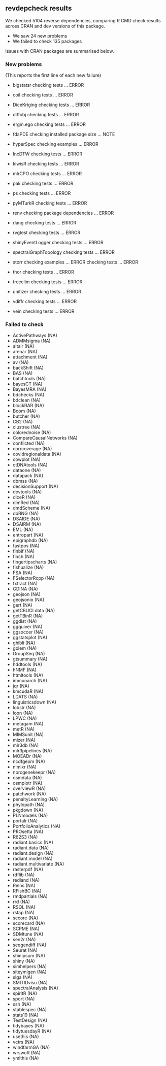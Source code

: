 ## revdepcheck results

We checked 5104 reverse dependencies, comparing R CMD check results across CRAN and dev versions of this package.

 * We saw 24 new problems
 * We failed to check 135 packages

Issues with CRAN packages are summarised below.

### New problems
(This reports the first line of each new failure)

* bigstatsr
  checking tests ... ERROR

* coil
  checking tests ... ERROR

* DiceKriging
  checking tests ... ERROR

* diffobj
  checking tests ... ERROR

* ergm.ego
  checking tests ... ERROR

* fdaPDE
  checking installed package size ... NOTE

* hyperSpec
  checking examples ... ERROR

* IncDTW
  checking tests ... ERROR

* kiwisR
  checking tests ... ERROR

* mlrCPO
  checking tests ... ERROR

* pak
  checking tests ... ERROR

* ps
  checking tests ... ERROR

* pyMTurkR
  checking tests ... ERROR

* renv
  checking package dependencies ... ERROR

* rlang
  checking tests ... ERROR

* rvgtest
  checking tests ... ERROR

* shinyEventLogger
  checking tests ... ERROR

* spectralGraphTopology
  checking tests ... ERROR

* storr
  checking examples ... ERROR
  checking tests ... ERROR

* thor
  checking tests ... ERROR

* treeclim
  checking tests ... ERROR

* unitizer
  checking tests ... ERROR

* vdiffr
  checking tests ... ERROR

* vein
  checking tests ... ERROR

### Failed to check

* ActivePathways        (NA)
* ADMMsigma             (NA)
* altair                (NA)
* arenar                (NA)
* attachment            (NA)
* av                    (NA)
* backShift             (NA)
* BAS                   (NA)
* batchtools            (NA)
* bayesCT               (NA)
* BayesMRA              (NA)
* bdchecks              (NA)
* bdclean               (NA)
* blockRAR              (NA)
* Boom                  (NA)
* butcher               (NA)
* CB2                   (NA)
* clustree              (NA)
* colorednoise          (NA)
* CompareCausalNetworks (NA)
* conflicted            (NA)
* corrcoverage          (NA)
* covidregionaldata     (NA)
* cowplot               (NA)
* ctDNAtools            (NA)
* dataone               (NA)
* datapack              (NA)
* dbmss                 (NA)
* decisionSupport       (NA)
* devtools              (NA)
* diceR                 (NA)
* dimRed                (NA)
* dmdScheme             (NA)
* doRNG                 (NA)
* DSAIDE                (NA)
* DSAIRM                (NA)
* EML                   (NA)
* entropart             (NA)
* epigraphdb            (NA)
* fastpos               (NA)
* finbif                (NA)
* finch                 (NA)
* fingertipscharts      (NA)
* fishualize            (NA)
* FSA                   (NA)
* FSelectorRcpp         (NA)
* fxtract               (NA)
* GDINA                 (NA)
* geojson               (NA)
* geojsonio             (NA)
* gert                  (NA)
* getCRUCLdata          (NA)
* getTBinR              (NA)
* ggdist                (NA)
* ggquiver              (NA)
* ggsoccer              (NA)
* ggstatsplot           (NA)
* ghibli                (NA)
* golem                 (NA)
* GroupSeq              (NA)
* gtsummary             (NA)
* hddtools              (NA)
* hNMF                  (NA)
* htmltools             (NA)
* immunarch             (NA)
* jqr                   (NA)
* kmcudaR               (NA)
* LDATS                 (NA)
* linguisticsdown       (NA)
* lobstr                (NA)
* loon                  (NA)
* LPWC                  (NA)
* metagam               (NA)
* metR                  (NA)
* MIMSunit              (NA)
* mizer                 (NA)
* mlr3db                (NA)
* mlr3pipelines         (NA)
* MOEADr                (NA)
* ncdfgeom              (NA)
* nlmixr                (NA)
* nprcgenekeepr         (NA)
* osmdata               (NA)
* osmplotr              (NA)
* overviewR             (NA)
* patchwork             (NA)
* penaltyLearning       (NA)
* phylopath             (NA)
* pkgdown               (NA)
* PLNmodels             (NA)
* portalr               (NA)
* PortfolioAnalytics    (NA)
* PROsetta              (NA)
* R62S3                 (NA)
* radiant.basics        (NA)
* radiant.data          (NA)
* radiant.design        (NA)
* radiant.model         (NA)
* radiant.multivariate  (NA)
* rasterpdf             (NA)
* rdflib                (NA)
* redland               (NA)
* ReIns                 (NA)
* RFishBC               (NA)
* rmdpartials           (NA)
* rrd                   (NA)
* RSQL                  (NA)
* rstap                 (NA)
* sccore                (NA)
* scorecard             (NA)
* SCPME                 (NA)
* SDMtune               (NA)
* sen2r                 (NA)
* seqgendiff            (NA)
* Seurat                (NA)
* shinipsum             (NA)
* shiny                 (NA)
* simhelpers            (NA)
* siteymlgen            (NA)
* slga                  (NA)
* SMITIDvisu            (NA)
* spectralAnalysis      (NA)
* spiritR               (NA)
* sport                 (NA)
* ssh                   (NA)
* stablespec            (NA)
* stats19               (NA)
* TestDesign            (NA)
* tidybayes             (NA)
* tidytuesdayR          (NA)
* usethis               (NA)
* vctrs                 (NA)
* windfarmGA            (NA)
* wrswoR                (NA)
* ymlthis               (NA)
